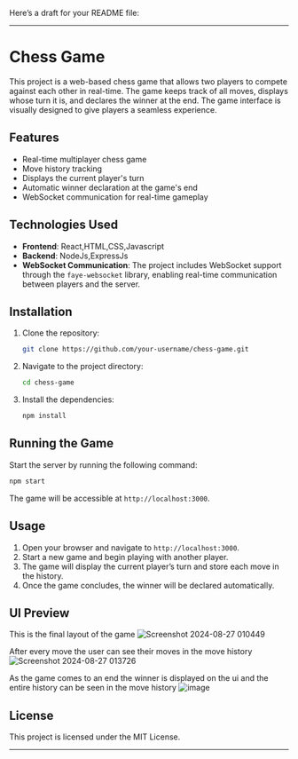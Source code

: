 Here’s a draft for your README file:

---

# Chess Game

This project is a web-based chess game that allows two players to compete against each other in real-time. The game keeps track of all moves, displays whose turn it is, and declares the winner at the end. The game interface is visually designed to give players a seamless experience.

## Features

- Real-time multiplayer chess game
- Move history tracking
- Displays the current player's turn
- Automatic winner declaration at the game's end
- WebSocket communication for real-time gameplay

## Technologies Used

- **Frontend**: React,HTML,CSS,Javascript
- **Backend**: NodeJs,ExpressJs 
- **WebSocket Communication**: The project includes WebSocket support through the `faye-websocket` library, enabling real-time communication between players and the server.

## Installation

1. Clone the repository:
   ```bash
   git clone https://github.com/your-username/chess-game.git
   ```
2. Navigate to the project directory:
   ```bash
   cd chess-game
   ```
3. Install the dependencies:
   ```bash
   npm install
   ```

## Running the Game

Start the server by running the following command:

```bash
npm start
```

The game will be accessible at `http://localhost:3000`.

## Usage

1. Open your browser and navigate to `http://localhost:3000`.
2. Start a new game and begin playing with another player.
3. The game will display the current player’s turn and store each move in the history.
4. Once the game concludes, the winner will be declared automatically.

## UI Preview

This is the final layout of the game
![Screenshot 2024-08-27 010449](https://github.com/user-attachments/assets/9ceaf89a-1029-4cbc-83d5-d4b8e927e9a6)

After every move the user can see their moves in the move history
![Screenshot 2024-08-27 013726](https://github.com/user-attachments/assets/80dbb750-a069-4f66-92bd-23a131974ed3)

As the game comes to an end the winner is displayed on the ui and the entire history can be seen in the move history
![image](https://github.com/user-attachments/assets/1335b53e-08a3-4c95-82bc-5ecc988dab70)


## License

This project is licensed under the MIT License.

---


